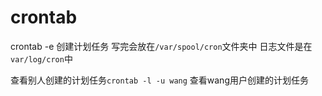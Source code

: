 # crontab

crontab -e  创建计划任务   写完会放在`/var/spool/cron`文件夹中  日志文件是在`var/log/cron`中

查看别人创建的计划任务`crontab -l -u wang`   查看wang用户创建的计划任务